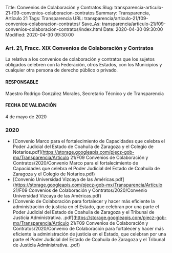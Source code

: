 Title: Convenios de Colaboración y Contratos
Slug: transparencia-articulo-21-f09-convenios-colaboracion-contratos
Summary: Transparencia, Artículo 21
Tags: Transparencia
URL: transparencia/articulo-21/f09-convenios-colaboracion-contratos/
Save_As: transparencia/articulo-21/f09-convenios-colaboracion-contratos/index.html
Date: 2020-04-30 09:30:00
Modified: 2020-04-30 09:30:00


### Art. 21, Fracc. XIX Convenios de Colaboración y Contratos

La relativa a los convenios de colaboración y contratos que los sujetos obligados celebren con la Federación, otros Estados, con los Municipios y cualquier otra persona de derecho público o privado.

#### RESPONSABLE

Maestro Rodrigo González Morales, Secretario Técnico y de Transparencia

#### FECHA DE VALIDACIÓN

4 de mayo de 2020

### 


### 2020


* [Convenio Marco para el fortalecimiento de Capacidades que celebra el Poder Judicial del Estado de Coahuila de Zaragoza y el Colegio de Notarios.pdf](https://storage.googleapis.com/pjecz-gob-mx/Transparencia/Artículo 21/F09 Convenios de Colaboración y Contratos/2020/Convenio Marco para el fortalecimiento de Capacidades que celebra el Poder Judicial del Estado de Coahuila de Zaragoza y el Colegio de Notarios.pdf)
* [Convenio Universidad Vizcaya de las Américas.pdf](https://storage.googleapis.com/pjecz-gob-mx/Transparencia/Artículo 21/F09 Convenios de Colaboración y Contratos/2020/Convenio Universidad Vizcaya de las Américas.pdf)
* [Convenio de Colaboración para fortalecer y hacer más eficiente la administración de justicia en el Estado, que celebran por una parte el Poder Judicial del Estado de Coahuila de Zaragoza y el Tribunal de Justicia Administrativa. .pdf](https://storage.googleapis.com/pjecz-gob-mx/Transparencia/Artículo 21/F09 Convenios de Colaboración y Contratos/2020/Convenio de Colaboración para fortalecer y hacer más eficiente la administración de justicia en el Estado, que celebran por una parte el Poder Judicial del Estado de Coahuila de Zaragoza y el Tribunal de Justicia Administrativa. .pdf)


